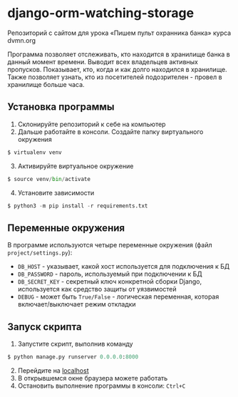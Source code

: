 # django-orm-watching-storage
Репозиторий с сайтом для урока «Пишем пульт охранника банка» курса dvmn.org

Программа позволяет отслеживать, кто находится в хранилище банка в данный момент времени. 
Выводит всех владельцев активных пропусков. Показывает, кто, когда и как долго находился в хранилище.
Также позволяет узнать, кто из посетителей подозрителен - провел в хранилище больше часа. 

## Установка программы
1. Склонируйте репозиторий к себе на компьютер
2. Дальше работайте в консоли. Cоздайте папку виртуального окружения
```python
$ virtualenv venv
```
3. Активируйте виртуальное окружение
```python
$ source venv/bin/activate
```
4. Установите зависимости
```python
$ python3 -m pip install -r requirements.txt
```

## Переменные окружения
В программе используются четыре переменные окружения (файл `project/settings.py`):
- `DB_HOST` - указывает, какой хост используется для подключения к БД
- `DB_PASSWORD` - пароль, используемый при подключении к БД
- `DB_SECRET_KEY` - секретный ключ конкретной сборки Django, используется как средство защиты от уязвимостей
- `DEBUG` - может быть `True/False` - логическая переменная, которая включает/выключает режим откладки


## Запуск скрипта
1. Запустите скрипт, выполнив команду
```python
$ python manage.py runserver 0.0.0.0:8000
```
2. Перейдите на [localhost](http://localhost:8000/)
3. В открывшемся окне браузера можете работать
4. Остановить выполнение программы в консоли: `Ctrl+C`
